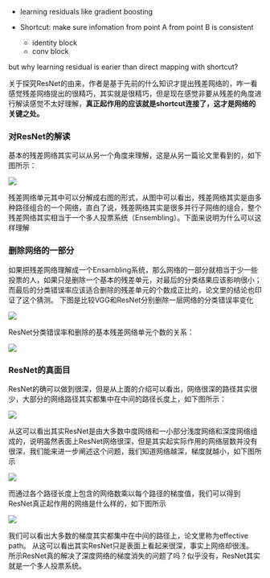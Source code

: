 - learning residuals like gradient boosting

- Shortcut: make sure infomation from point A from point B is consistent
  - identity block
  - conv block

but why learning residual is earier than direct mapping with shortcut? 

关于探究ResNet的由来，作者是基于先前的什么知识才提出残差网络的，咋一看感觉残差网络提出的很精巧，其实就是很精巧，但是现在感觉非要从残差的角度进行解读感觉不太好理解，**真正起作用的应该就是shortcut连接了，这才是网络的关键之处。**



### 对ResNet的解读

基本的残差网络其实可以从另一个角度来理解，这是从另一篇论文里看到的，如下图所示：

![](https://img-blog.csdn.net/20161125155120022)



残差网络单元其中可以分解成右图的形式，从图中可以看出，残差网络其实是由多种路径组合的一个网络，直白了说，残差网络其实是很多并行子网络的组合，整个残差网络其实相当于一个多人投票系统（Ensembling）。下面来说明为什么可以这样理解

### 删除网络的一部分
如果把残差网络理解成一个Ensambling系统，那么网络的一部分就相当于少一些投票的人，如果只是删除一个基本的残差单元，对最后的分类结果应该影响很小；而最后的分类错误率应该适合删除的残差单元的个数成正比的，论文里的结论也印证了这个猜测。
下图是比较VGG和ResNet分别删除一层网络的分类错误率变化

![](https://img-blog.csdn.net/20161125155957236)



ResNet分类错误率和删除的基本残差网络单元个数的关系：

![](https://img-blog.csdn.net/20161125160101250)

### ResNet的真面目
ResNet的确可以做到很深，但是从上面的介绍可以看出，网络很深的路径其实很少，大部分的网络路径其实都集中在中间的路径长度上，如下图所示：

![](https://img-blog.csdn.net/20161125160447695)





从这可以看出其实ResNet是由大多数中度网络和一小部分浅度网络和深度网络组成的，说明虽然表面上ResNet网络很深，但是其实起实际作用的网络层数并没有很深，我们能来进一步阐述这个问题，我们知道网络越深，梯度就越小，如下图所示

![](https://img-blog.csdn.net/20161125160830856)



而通过各个路径长度上包含的网络数乘以每个路径的梯度值，我们可以得到ResNet真正起作用的网络是什么样的，如下图所示

![](https://img-blog.csdn.net/20161125161016577)





我们可以看出大多数的梯度其实都集中在中间的路径上，论文里称为effective path。
从这可以看出其实ResNet只是表面上看起来很深，事实上网络却很浅。
所示ResNet真的解决了深度网络的梯度消失的问题了吗？似乎没有，ResNet其实就是一个多人投票系统。